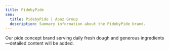```yaml
---
title: PidebyPide
seo:
  title: PidebyPide | Apaz Group
  description: Summary information about the PidebyPide brand.
---
```

Our pide concept brand serving daily fresh dough and generous ingredients—detailed content will be added.
